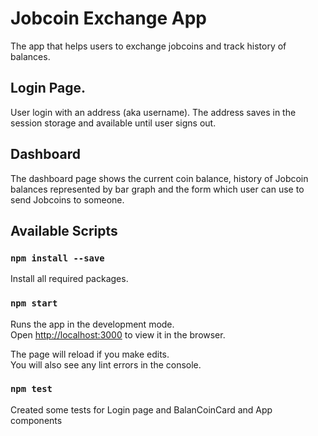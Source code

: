 # Jobcoin Exchange App

The app that helps users to exchange jobcoins and track history of balances.

## Login Page.

User login with an address (aka username). The address saves in the session storage and available until user signs out.

## Dashboard

The dashboard page shows the current coin balance, history of Jobcoin balances represented by bar graph and
the form which user can use to send Jobcoins to someone.

## Available Scripts

### `npm install --save`

Install all required packages.

### `npm start`

Runs the app in the development mode.\
Open [http://localhost:3000](http://localhost:3000) to view it in the browser.

The page will reload if you make edits.\
You will also see any lint errors in the console.

### `npm test`

Created some tests for Login page and BalanCoinCard and App components



